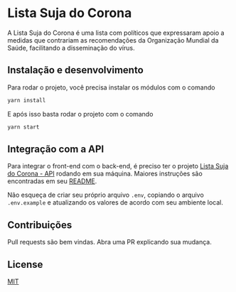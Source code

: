 # Lista Suja do Corona

A Lista Suja do Corona é uma lista com políticos que expressaram apoio a medidas que contrariam as recomendações da Organização Mundial da Saúde, facilitando a disseminação do vírus.

## Instalação e desenvolvimento

Para rodar o projeto, você precisa instalar os módulos com o comando

```bash
yarn install
```

E após isso basta rodar o projeto com o comando
```bash
yarn start
```

## Integração com a API
Para integrar o front-end com o back-end, é preciso ter o projeto [Lista Suja do Corona - API](https://github.com/lucasrichter/listasujadocorona-api) rodando em sua máquina. Maiores instruções são encontradas em seu [README](https://github.com/LucasRichter/listasujadocorona-api/blob/master/README.md).

Não esqueça de criar seu próprio arquivo `.env`, copiando o arquivo `.env.example` e atualizando os valores de acordo com seu ambiente local.


## Contribuições
Pull requests são bem vindas. Abra uma PR explicando sua mudança.

## License
[MIT](https://choosealicense.com/licenses/mit/)
